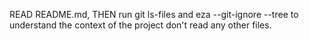 READ README.md, THEN run git ls-files and eza --git-ignore --tree to understand the context of the project don't read any other files.

